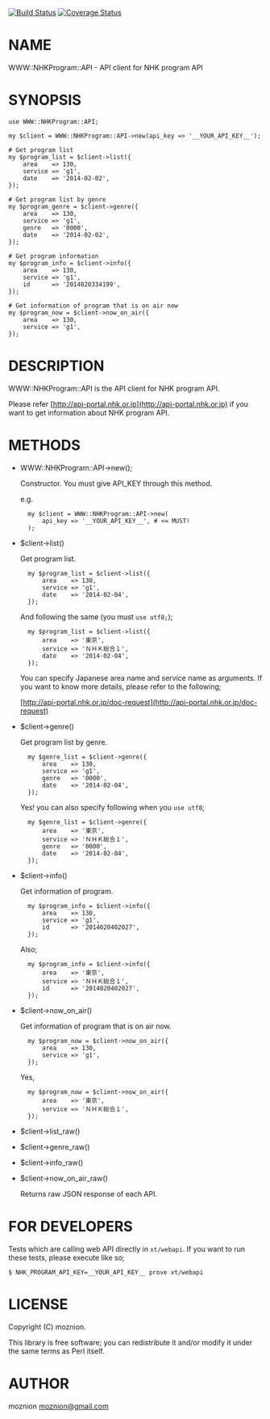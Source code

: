 [![Build Status](https://travis-ci.org/moznion/WWW-NHKProgram-API.png?branch=master)](https://travis-ci.org/moznion/WWW-NHKProgram-API) [![Coverage Status](https://coveralls.io/repos/moznion/WWW-NHKProgram-API/badge.png?branch=master)](https://coveralls.io/r/moznion/WWW-NHKProgram-API?branch=master)
# NAME

WWW::NHKProgram::API - API client for NHK program API

# SYNOPSIS

    use WWW::NHKProgram::API;

    my $client = WWW::NHKProgram::API->new(api_key => '__YOUR_API_KEY__');

    # Get program list
    my $program_list = $client->list({
        area    => 130,
        service => 'g1',
        date    => '2014-02-02',
    });

    # Get program list by genre
    my $program_genre = $client->genre({
        area    => 130,
        service => 'g1',
        genre   => '0000',
        date    => '2014-02-02',
    });

    # Get program information
    my $program_info = $client->info({
        area    => 130,
        service => 'g1',
        id      => '2014020334199',
    });

    # Get information of program that is on air now
    my $program_now = $client->now_on_air({
        area    => 130,
        service => 'g1',
    });

# DESCRIPTION

WWW::NHKProgram::API is the API client for NHK program API.

Please refer [http://api-portal.nhk.or.jp](http://api-portal.nhk.or.jp)
if you want to get information about NHK program API.

# METHODS

- WWW::NHKProgram::API->new();

    Constructor. You must give API\_KEY through this method.

    e.g.

        my $client = WWW::NHKProgram::API->new(
            api_key => '__YOUR_API_KEY__', # <= MUST!
        );

- $client->list()

    Get program list.

        my $program_list = $client->list({
            area    => 130,
            service => 'g1',
            date    => '2014-02-04',
        });

    And following the same (you must `use utf8;`);

        my $program_list = $client->list({
            area    => '東京',
            service => 'ＮＨＫ総合１',
            date    => '2014-02-04',
        });

    You can specify Japanese area name and service name as arguments.
    If you want to know more details, please refer to the following;

    [http://api-portal.nhk.or.jp/doc-request](http://api-portal.nhk.or.jp/doc-request)

- $client->genre()

    Get program list by genre.

        my $genre_list = $client->genre({
            area    => 130,
            service => 'g1',
            genre   => '0000',
            date    => '2014-02-04',
        });

    Yes! you can also specify following when you `use utf8`;

        my $genre_list = $client->genre({
            area    => '東京',
            service => 'ＮＨＫ総合１',
            genre   => '0000',
            date    => '2014-02-04',
        });

- $client->info()

    Get information of program.

        my $program_info = $client->info({
            area    => 130,
            service => 'g1',
            id      => '2014020402027',
        });

    Also;

        my $program_info = $client->info({
            area    => '東京',
            service => 'ＮＨＫ総合１',
            id      => '2014020402027',
        });

- $client->now\_on\_air()

    Get information of program that is on air now.

        my $program_now = $client->now_on_air({
            area    => 130,
            service => 'g1',
        });

    Yes,

        my $program_now = $client->now_on_air({
            area    => '東京',
            service => 'ＮＨＫ総合１',
        });

- $client->list\_raw()
- $client->genre\_raw()
- $client->info\_raw()
- $client->now\_on\_air\_raw()

    Returns raw JSON response of each API.

# FOR DEVELOPERS

Tests which are calling web API directly in `xt/webapi`. If you want to run these tests, please execute like so;

    $ NHK_PROGRAM_API_KEY=__YOUR_API_KEY__ prove xt/webapi

# LICENSE

Copyright (C) moznion.

This library is free software; you can redistribute it and/or modify
it under the same terms as Perl itself.

# AUTHOR

moznion <moznion@gmail.com>

